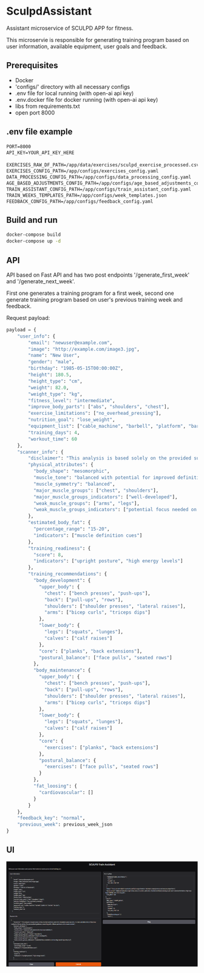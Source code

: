 # SculpdAssistant

Assistant microservice of SCULPD APP for fitness.

This microservie is responsible for generating training program based on user information, available equipment, user goals and feedback.

## Prerequisites

- Docker
- 'configs/' directory with all necessary configs
- .env file for local running (with open-ai api key)
- .env.docker file for docker running (with open-ai api key)
- libs from requirements.txt
- open port 8000


## .env file example

``` dotenv
PORT=8000
API_KEY=YOUR_API_KEY_HERE

EXERCISES_RAW_DF_PATH=/app/data/exercises/sculpd_exercise_processed.csv
EXERCISES_CONFIG_PATH=/app/configs/exercises_config.yaml
DATA_PROCESSING_CONFIG_PATH=/app/configs/data_processing_config.yaml
AGE_BASED_ADJUSTMENTS_CONFIG_PATH=/app/configs/age_based_adjustments_config.yaml
TRAIN_ASSISTANT_CONFIG_PATH=/app/configs/train_assistant_config.yaml
TRAIN_WEEKS_TEMPLATES_PATH=/app/configs/week_templates.json
FEEDBACK_CONFIG_PATH=/app/configs/feedback_config.yaml
```

## Build and run

```bash
docker-compose build 
docker-compose up -d
```

## API

API based on Fast API and has two post endpoints '/generate_first_week' and '/generate_next_week'.

First one generates a training program for a first week, second one generate training program based on user's previous training week and feedback.

Request payload:

```python
payload = {
    "user_info": {
        "email": "newuser@example.com",
        "image": "http://example.com/image3.jpg",
        "name": "New User",
        "gender": "male",
        "birthday": "1985-05-15T00:00:00Z",
        "height": 180.5,
        "height_type": "cm",
        "weight": 82.0,
        "weight_type": "kg",
        "fitness_level": "intermediate",
        "improve_body_parts": ["abs", "shoulders", "chest"],
        "exercise_limitations": ["no_overhead_pressing"],
        "nutrition_goal": "lose_weight",
        "equipment_list": ["cable_machine", "barbell", "platform", "barbell", "ez_bar"],
        "training_days": 4,
        "workout_time": 60
    },
    "scanner_info": {
        "disclaimer": "This analysis is based solely on the provided summary and is for simulation purposes only. It is not a substitute for professional medical or fitness advice. For personalized guidance, consulting with a fitness professional is recommended.",
        "physical_attributes": {
          "body_shape": "mesomorphic",
          "muscle_tone": "balanced with potential for improved definition",
          "muscle_symmetry": "balanced",
          "major_muscle_groups": ["chest", "shoulders"],
          "major_muscle_groups_indicators": ["well-developed"],
          "weak_muscle_groups": ["arms", "legs"],
          "weak_muscle_groups_indicators": ["potential focus needed on enhancing muscle hypertrophy"]
        },
        "estimated_body_fat": {
          "percentage_range": "15-20",
          "indicators": ["muscle definition cues"]
        },
        "training_readiness": {
          "score": 8,
          "indicators": ["upright posture", "high energy levels"]
        },
        "training_recommendations": {
          "body_development": {
            "upper_body": {
              "chest": ["bench presses", "push-ups"],
              "back": ["pull-ups", "rows"],
              "shoulders": ["shoulder presses", "lateral raises"],
              "arms": ["bicep curls", "triceps dips"]
            },
            "lower_body": {
              "legs": ["squats", "lunges"],
              "calves": ["calf raises"]
            },
            "core": ["planks", "back extensions"],
            "postural_balance": ["face pulls", "seated rows"]
          },
          "body_maintenance": {
            "upper_body": {
              "chest": ["bench presses", "push-ups"],
              "back": ["pull-ups", "rows"],
              "shoulders": ["shoulder presses", "lateral raises"],
              "arms": ["bicep curls", "triceps dips"]
            },
            "lower_body": {
              "legs": ["squats", "lunges"],
              "calves": ["calf raises"]
            },
            "core": {
              "exercises": ["planks", "back extensions"]
            },
            "postural_balance": {
              "exercises": ["face pulls", "seated rows"]
            }
          },
          "fat_loosing": {
            "cardiovascular": []
          }
        }
    },
    "feedback_key": "normal",
    "previous_week": previous_week_json
}
```

## UI

![АХАХ](resourses/ui_screenshot.png)